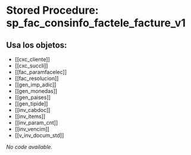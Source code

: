 # Stored Procedure: sp_fac_consinfo_factele_facture_v1

## Usa los objetos:
- [[cxc_cliente]]
- [[cxc_succli]]
- [[fac_paramfacelec]]
- [[fac_resolucion]]
- [[gen_imp_adic]]
- [[gen_monedas]]
- [[gen_paises]]
- [[gen_tipide]]
- [[inv_cabdoc]]
- [[inv_items]]
- [[inv_param_cnt]]
- [[inv_vencim]]
- [[v_inv_docum_std]]

*No code available.*
